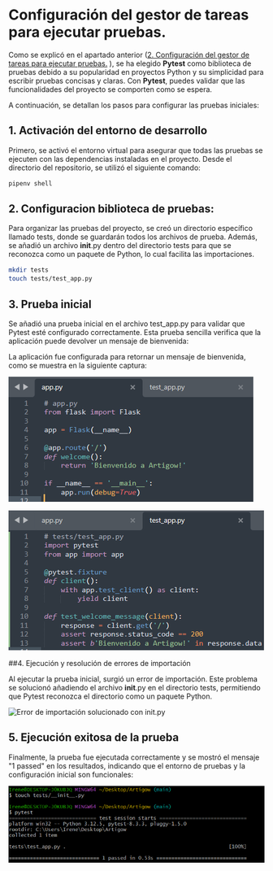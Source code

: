 # Configuración del gestor de tareas para ejecutar pruebas.

Como se explicó en el apartado anterior ([2. Configuración del gestor de tareas para ejecutar pruebas.](./GestorTareas.md)
), se ha elegido **Pytest** como biblioteca de pruebas debido a su popularidad en proyectos Python y su simplicidad para escribir pruebas concisas y claras. Con **Pytest**, puedes validar que las funcionalidades del proyecto se comporten como se espera.

A continuación, se detallan los pasos para configurar las pruebas iniciales:

## 1. Activación del entorno de desarrollo

Primero, se activó el entorno virtual para asegurar que todas las pruebas se ejecuten con las dependencias instaladas en el proyecto. Desde el directorio del repositorio, se utilizó el siguiente comando:

```bash
pipenv shell
```

## 2. Configuracion biblioteca de pruebas:

Para organizar las pruebas del proyecto, se creó un directorio específico llamado tests, donde se guardarán todos los archivos de prueba. Además, se añadió un archivo __init__.py dentro del directorio tests para que se reconozca como un paquete de Python, lo cual facilita las importaciones.

```bash
mkdir tests
touch tests/test_app.py
```

## 3. Prueba inicial

Se añadió una prueba inicial en el archivo test_app.py para validar que Pytest esté configurado correctamente. Esta prueba sencilla verifica que la aplicación puede devolver un mensaje de bienvenida:

La aplicación fue configurada para retornar un mensaje de bienvenida, como se muestra en la siguiente captura:

![App inicial](imagenes/AppInicial.png)

![Test inicial](imagenes/TestInicial.png)

##4. Ejecución y resolución de errores de importación

Al ejecutar la prueba inicial, surgió un error de importación. Este problema se solucionó añadiendo el archivo __init__.py en el directorio tests, permitiendo que Pytest reconozca el directorio como un paquete Python.

![Error de importación solucionado con __init__.py](./imagenes/TestNotPassed1.jpg)

## 5. Ejecución exitosa de la prueba

Finalmente, la prueba fue ejecutada correctamente y se mostró el mensaje "1 passed" en los resultados, indicando que el entorno de pruebas y la configuración inicial son funcionales:

![Test pasado exitosamente](imagenes/TestPassed1.png)
